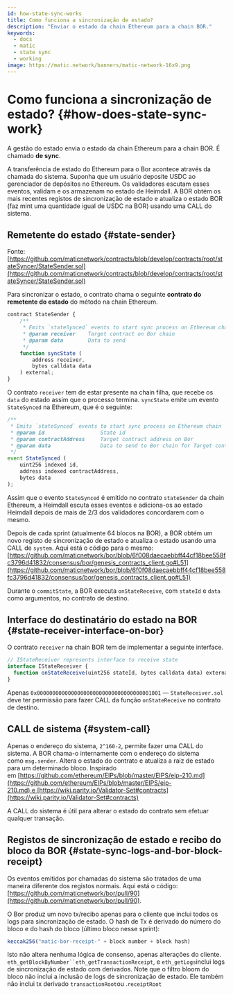 ```yaml
---
id: how-state-sync-works
title: Como funciona a sincronização de estado?
description: "Enviar o estado da chain Ethereum para a chain BOR."
keywords:
  - docs
  - matic
  - state sync
  - working
image: https://matic.network/banners/matic-network-16x9.png
---
```


# Como funciona a sincronização de estado? {#how-does-state-sync-work}

A gestão do estado envia o estado da chain Ethereum para a chain BOR. É chamado **de sync**.

A transferência de estado do Ethereum para o Bor acontece através da chamada do sistema. Suponha que um usuário deposite USDC ao gerenciador de depósitos no Ethereum. Os validadores escutam esses eventos, validam e os armazenam no estado de Heimdall. A BOR obtém os mais recentes registos de sincronização de estado e atualiza o estado BOR (faz mint uma quantidade igual de USDC na BOR) usando uma CALL do sistema.

## Remetente do estado {#state-sender}

Fonte: [https://github.com/maticnetwork/contracts/blob/develop/contracts/root/stateSyncer/StateSender.sol](https://github.com/maticnetwork/contracts/blob/develop/contracts/root/stateSyncer/StateSender.sol)

Para sincronizar o estado, o contrato chama o seguinte **contrato do remetente do estado** do método na chain Ethereum.

```jsx
contract StateSender {
	/**
	 * Emits `stateSynced` events to start sync process on Ethereum chain
	 * @param receiver    Target contract on Bor chain
	 * @param data        Data to send
	 */
	function syncState (
		address receiver,
		bytes calldata data
	) external;
}
```

O contrato `receiver` tem de estar presente na chain filha, que recebe os `data` do estado assim que o processo termina. `syncState` emite um evento `StateSynced` na Ethereum, que é o seguinte:

```jsx
/**
 * Emits `stateSynced` events to start sync process on Ethereum chain
 * @param id                  State id
 * @param contractAddress     Target contract address on Bor
 * @param data                Data to send to Bor chain for Target contract address
 */
event StateSynced (
	uint256 indexed id,
	address indexed contractAddress,
	bytes data
);
```

Assim que o evento `StateSynced` é emitido no contrato `stateSender` da chain Ethereum, a Heimdall escuta esses eventos e adiciona-os ao estado Heimdall depois de mais de 2/3 dos validadores concordarem com o mesmo.

Depois de cada sprint (atualmente 64 blocos na BOR), a BOR obtém um novo registo de sincronização de estado e atualiza o estado usando uma CALL de `system`. Aqui está o código para o mesmo: [https://github.com/maticnetwork/bor/blob/6f008daecaebbff44cf18bee558fc3796d41832/consensus/bor/genesis_contracts_client.go#L51](https://github.com/maticnetwork/bor/blob/6f0f08daecaebbff44cf18bee558fc3796d41832/consensus/bor/genesis_contracts_client.go#L51)

Durante o `commitState`, a BOR executa `onStateReceive`, com `stateId` e `data` como argumentos, no contrato de destino.

## Interface do destinatário do estado na BOR {#state-receiver-interface-on-bor}

O contrato `receiver` na chain BOR tem de implementar a seguinte interface.

```jsx
// IStateReceiver represents interface to receive state
interface IStateReceiver {
  function onStateReceive(uint256 stateId, bytes calldata data) external;
}
```

Apenas `0x0000000000000000000000000000000000001001` — `StateReceiver.sol` deve ter permissão para fazer CALL da função `onStateReceive` no contrato de destino.

## CALL de sistema {#system-call}

Apenas o endereço do sistema, `2^160-2`, permite fazer uma CALL do sistema. A BOR chama-o internamente com o endereço do sistema como `msg.sender`. Altera o estado do contrato e atualiza a raiz de estado para um determinado bloco. Inspirado em [https://github.com/ethereum/EIPs/blob/master/EIPS/eip-210.md](https://github.com/ethereum/EIPs/blob/master/EIPS/eip-210.md) e [https://wiki.parity.io/Validator-Set#contracts](https://wiki.parity.io/Validator-Set#contracts)

A CALL do sistema é útil para alterar o estado do contrato sem efetuar qualquer transação.

## Registos de sincronização de estado e recibo do bloco da BOR {#state-sync-logs-and-bor-block-receipt}

Os eventos emitidos por chamadas do sistema são tratados de uma maneira diferente dos registos normais. Aqui está o código: [https://github.com/maticnetwork/bor/pull/90](https://github.com/maticnetwork/bor/pull/90).

O Bor produz um novo tx/recibo apenas para o cliente que inclui todos os logs para sincronização de estado. O hash de Tx é derivado do número do bloco e do hash do bloco (último bloco nesse sprint):

```jsx
keccak256("matic-bor-receipt-" + block number + block hash)
```

Isto não altera nenhuma lógica de consenso, apenas alterações do cliente. `eth_getBlockByNumber``eth_getTransactionReceipt`, e `eth_getLogs`inclui logs de sincronização de estado com derivados. Note que o filtro bloom do bloco não inclui a inclusão de logs de sincronização de estado. Ele também não inclui tx derivado `transactionRoot`ou .`receiptRoot`